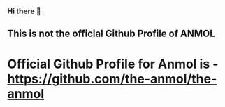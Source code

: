 ### Hi there 👋
## This is not the official Github Profile of ANMOL 
# Official Github Profile for Anmol is - https://github.com/the-anmol/the-anmol
